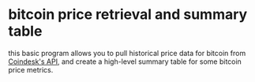 # bitcoin price retrieval and summary table

this basic program allows you to pull historical price data for bitcoin from [Coindesk's API](https://www.coindesk.com/coindesk-api), and create a high-level summary table for some bitcoin price metrics.